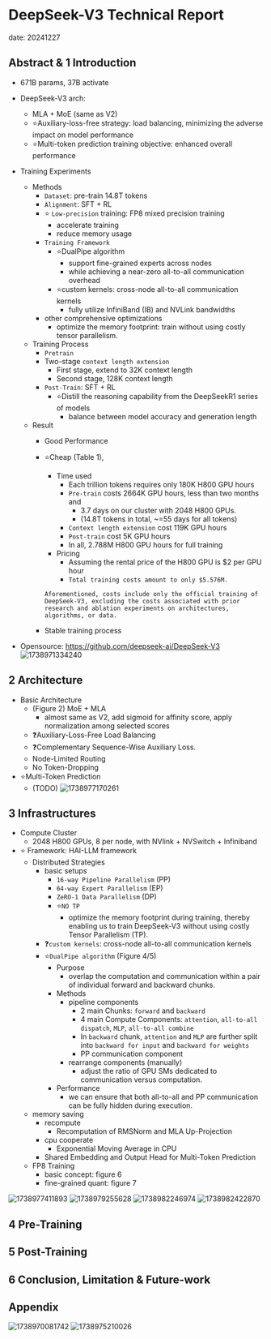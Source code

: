 # DeepSeek-V3 Technical Report

date: 20241227

## Abstract & 1 Introduction

- 671B params, 37B activate
- DeepSeek-V3 arch:

  - MLA + MoE (same as V2)
  - ⭐Auxiliary-loss-free strategy: load balancing, minimizing the adverse impact on model performance
  - ⭐Multi-token prediction training objective: enhanced overall performance
- Training Experiments

  - Methods
    - ``Dataset``: pre-train 14.8T tokens
    - ``Alignment``: SFT + RL
    - ⭐ ``Low-precision`` training: FP8 mixed precision training
      - accelerate training
      - reduce memory usage
    - ``Training Framework``
      - ⭐DualPipe algorithm
        - support fine-grained experts across nodes
        - while achieving a near-zero all-to-all communication overhead
      - ⭐custom kernels: cross-node all-to-all communication kernels
        - fully utilize InfiniBand (IB) and NVLink bandwidths
    - other comprehensive optimizations
      - optimize the memory footprint: train without using costly tensor parallelism.
  - Training Process
    - ``Pretrain``
    - Two-stage ``context length extension``
      - First stage, extend to 32K context length
      - Second stage, 128K context length
    - ``Post-Train``: SFT + RL
      - ⭐Distill the reasoning capability from the DeepSeekR1 series of models
        - balance between model accuracy and generation length
  - Result
    - Good Performance
    - ⭐Cheap (Table 1),

      - Time used
        - Each trillion tokens requires only 180K H800 GPU hours
        - ``Pre-train`` costs 2664K GPU hours, less than two months and
          - 3.7 days on our cluster with 2048 H800 GPUs.
          - (14.8T tokens in total, ~=55 days for all tokens)
        - ``Context length extension`` cost 119K GPU hours
        - ``Post-train`` cost 5K GPU hours
        - In all, 2.788M H800 GPU hours for full training
      - Pricing
        - Assuming the rental price of the H800 GPU is $2 per GPU hour
        - ``Total training costs amount to only $5.576M.``

      ```
      Aforementioned, costs include only the official training of DeepSeek-V3, excluding the costs associated with prior research and ablation experiments on architectures, algorithms, or data.
      ```
    - Stable training process
- Opensource: https://github.com/deepseek-ai/DeepSeek-V3
  ![1738971334240](image/10-DeepSeek-V3.2412.19437v1/1738971334240.png)

## 2 Architecture

- Basic Architecture
  - (Figure 2) MoE + MLA
    - almost same as V2, add sigmoid for affinity score, apply normalization among selected scores
  - ❓Auxiliary-Loss-Free Load Balancing
  - ❓Complementary Sequence-Wise Auxiliary Loss.
  - Node-Limited Routing
  - No Token-Dropping
- ⭐Multi-Token Prediction
  - (TODO)
![1738977170261](image/10-DeepSeek-V3.2412.19437v1/1738977170261.png)

## 3 Infrastructures
- Compute Cluster
  - 2048 H800 GPUs, 8 per node, with NVlink + NVSwitch + Infiniband
- ⭐ Framework: HAI-LLM framework
  - Distributed Strategies
    - basic setups
      - ```16-way Pipeline Parallelism``` (PP)
      - ```64-way Expert Parallelism``` (EP)
      - ```ZeRO-1 Data Parallelism``` (DP)
      - ⭐```NO TP```
        - optimize the memory footprint during training, thereby enabling us to train DeepSeek-V3 without using costly Tensor Parallelism (TP).
    - ❓```custom kernels```: cross-node all-to-all communication kernels
    - ⭐```DualPipe algorithm``` (Figure 4/5)
      - Purpose
        - overlap the computation and communication within a pair of individual forward and backward chunks.
      - Methods
        - pipeline components
          - 2 main Chunks: `forward` and `backward`
          - 4 main Compute Components: `attention`, `all-to-all dispatch`, `MLP`, `all-to-all combine`
          - In `backward` chunk, `attention` and `MLP` are further split into `backward for input` and `backward for weights`
          - PP communication component
        - rearrange components (manually)
          - adjust the ratio of GPU SMs dedicated to communication versus computation.
      - Performance
        - we can ensure that both all-to-all and PP communication can be fully hidden during execution.
  - memory saving
    - recompute
      - Recomputation of RMSNorm and MLA Up-Projection
    - cpu cooperate
      - Exponential Moving Average in CPU
    - Shared Embedding and Output Head for Multi-Token Prediction
  - FP8 Training 
    - basic concept: figure 6
    - fine-grained quant: figure 7

![1738977411893](image/10-DeepSeek-V3.2412.19437v1/1738977411893.png)
![1738979255628](image/10-DeepSeek-V3.2412.19437v1/1738979255628.png)
![1738982246974](image/10-DeepSeek-V3.2412.19437v1/1738982246974.png)
![1738982422870](image/10-DeepSeek-V3.2412.19437v1/1738982422870.png)

## 4 Pre-Training

## 5 Post-Training

## 6 Conclusion, Limitation & Future-work

## Appendix

![1738970081742](image/10-DeepSeek-V3.2412.19437v1/1738970081742.png)
![1738975210026](image/10-DeepSeek-V3.2412.19437v1/1738975210026.png)
